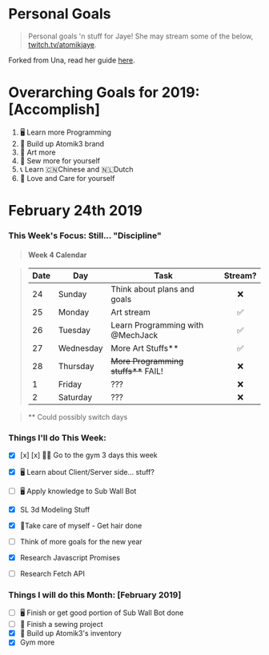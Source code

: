 Personal Goals
==============

> Personal goals 'n stuff for Jaye! She may stream some of the below, [twitch.tv/atomikjaye](http://www.twitch.tv/atomikjaye).

Forked from Una, read her guide [here](http://una.im/personal-goals-guide).

# Overarching Goals for 2019: [Accomplish]
1. 🖥 Learn more Programming
2. 🏬 Build up Atomik3 brand
3. 🎨 Art more
4. 👗 Sew more for yourself
5. 📞 Learn 🇨🇳Chinese and 🇳🇱Dutch
6. 💓 Love and Care for yourself

# February 24th 2019

### This Week's Focus: Still... "Discipline"
> #### Week 4 Calendar

> | Date | Day         | Task            | Stream?  |
> | ---- | ----------  | -------------     | :-----:|
> |  24  | Sunday      | Think about plans and goals | ❌ |
> |  25  | Monday      | Art stream | ✅ |
> |  26  | Tuesday     | Learn Programming with @MechJack | ✅ |
> |  27  | Wednesday   | More Art Stuffs** | ✅ |
> |  28  | Thursday    | ~~More Programming stuffs**~~ FAIL!| ❌|
> |  1  | Friday      | ??? | ❌ |
> |  2  | Saturday    | ??? | ❌ |

> ** Could possibly switch days

### Things I'll do This Week:
- [x] [x] [x] 💪🏾 Go to the gym 3 days this week
- [x] 🖥 Learn about Client/Server side... stuff?
- [ ] 🖥 Apply knowledge to Sub Wall Bot
- [x] SL 3d Modeling Stuff
- [x] 💓Take care of myself - Get hair done
- [ ] Think of more goals for the new year
- [x] Research Javascript Promises
- [ ] Research Fetch API


### Things I will do this Month: [February 2019]
- [ ] 🖥 Finish or get good portion of Sub Wall Bot done
- [ ] 👗 Finish a sewing project
- [x] 🏬 Build up Atomik3's inventory
- [x] Gym more
